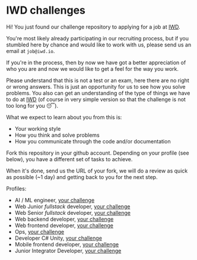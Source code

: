 # IWD challenges

Hi! You just found our challenge repository to applying for a job at [IWD](https://iwd.io/).

You're most likely already participating in our recruiting process, but if you stumbled here by chance and would like to work with us, please send us an email at `job@iwd.io`.

If you're in the process, then by now we have got a better appreciation of who you are and now we would like to get a feel for the way you work.

Please understand that this is not a test or an exam, here there are no right or wrong answers. This is just an opportunity for us to see how you solve problems. You also can get an understanding of the type of things we have to do at [IWD](https://iwd.io/) (of course in very simple version so that the challenge is not too long for you 😴).

What we expect to learn about you from this is:

- Your working style
- How you think and solve problems
- How you communicate through the code and/or documentation

Fork this repository in your github account. Depending on your profile (see
below), you have a different set of tasks to achieve.

When it's done, send us the URL of your fork, we will do a review as quick as
possible (~1 day) and getting back to you for the next step.

Profiles:

- AI / ML engineer, [your challenge](AI)
- Web Junior _fullstack_ developer, [your challenge](fullstack/junior)
- Web Senior _fullstack_ developer, [your challenge](fullstack/senior)
- Web backend developer, [your challenge](backend)
- Web frontend developer, [your challenge](frontend)
- Ops, [your challenge](ops)
- Developer C# Unity, [your challenge](3D/fixture-challenge)
- Mobile frontend developer, [your challenge](mobile/frontend)
- Junior Integrator Developer, [your challenge](integrator/junior)
